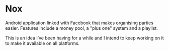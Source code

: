 # Nox

Android application linked with Facebook that makes organising parties easier. Features include a money pool, a "plus one" system and a playlist.

This is an idea I’ve been having for a while and I intend to keep working on it to make it available on all platforms.
